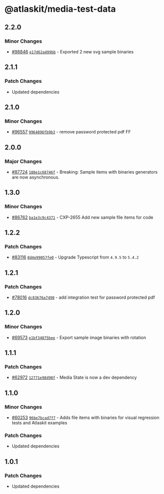 # @atlaskit/media-test-data

## 2.2.0

### Minor Changes

-   [#98846](https://stash.atlassian.com/projects/CONFCLOUD/repos/confluence-frontend/pull-requests/98846)
    [`e17d62a499bb`](https://stash.atlassian.com/projects/CONFCLOUD/repos/confluence-frontend/commits/e17d62a499bb) -
    Exported 2 new svg sample binaries

## 2.1.1

### Patch Changes

-   Updated dependencies

## 2.1.0

### Minor Changes

-   [#96557](https://stash.atlassian.com/projects/CONFCLOUD/repos/confluence-frontend/pull-requests/96557)
    [`9964896fb9b3`](https://stash.atlassian.com/projects/CONFCLOUD/repos/confluence-frontend/commits/9964896fb9b3) -
    remove password protected pdf FF

## 2.0.0

### Major Changes

-   [#87724](https://stash.atlassian.com/projects/CONFCLOUD/repos/confluence-frontend/pull-requests/87724)
    [`188e1c68746f`](https://stash.atlassian.com/projects/CONFCLOUD/repos/confluence-frontend/commits/188e1c68746f) -
    Breaking: Sample items with binaries generators are now asynchronous.

## 1.3.0

### Minor Changes

-   [#86762](https://stash.atlassian.com/projects/CONFCLOUD/repos/confluence-frontend/pull-requests/86762)
    [`ba1e3c9c4371`](https://stash.atlassian.com/projects/CONFCLOUD/repos/confluence-frontend/commits/ba1e3c9c4371) -
    CXP-2655 Add new sample file items for code

## 1.2.2

### Patch Changes

-   [#83116](https://stash.atlassian.com/projects/CONFCLOUD/repos/confluence-frontend/pull-requests/83116)
    [`8d4e99057fe0`](https://stash.atlassian.com/projects/CONFCLOUD/repos/confluence-frontend/commits/8d4e99057fe0) -
    Upgrade Typescript from `4.9.5` to `5.4.2`

## 1.2.1

### Patch Changes

-   [#78016](https://stash.atlassian.com/projects/CONFCLOUD/repos/confluence-frontend/pull-requests/78016)
    [`dc83676a7490`](https://stash.atlassian.com/projects/CONFCLOUD/repos/confluence-frontend/commits/dc83676a7490) -
    add integration test for password protected pdf

## 1.2.0

### Minor Changes

-   [#69573](https://stash.atlassian.com/projects/CONFCLOUD/repos/confluence-frontend/pull-requests/69573)
    [`e1bf34875bee`](https://stash.atlassian.com/projects/CONFCLOUD/repos/confluence-frontend/commits/e1bf34875bee) -
    Export sample image binaries with rotation

## 1.1.1

### Patch Changes

-   [#62972](https://stash.atlassian.com/projects/CONFCLOUD/repos/confluence-frontend/pull-requests/62972)
    [`12771e98d90f`](https://stash.atlassian.com/projects/CONFCLOUD/repos/confluence-frontend/commits/12771e98d90f) -
    Media State is now a dev dependency

## 1.1.0

### Minor Changes

-   [#60253](https://stash.atlassian.com/projects/CONFCLOUD/repos/confluence-frontend/pull-requests/60253)
    [`96be7bcad7f7`](https://stash.atlassian.com/projects/CONFCLOUD/repos/confluence-frontend/commits/96be7bcad7f7) -
    Adds file items with binaries for visual regression tests and Atlaskit examples

### Patch Changes

-   Updated dependencies

## 1.0.1

### Patch Changes

-   Updated dependencies
